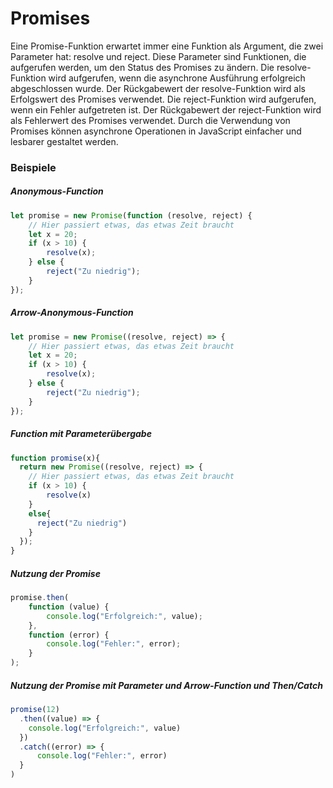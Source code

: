 # Promises

Eine Promise-Funktion erwartet immer eine Funktion als Argument, die zwei Parameter hat: resolve und reject. Diese Parameter sind Funktionen, die aufgerufen werden, um den Status des Promises zu ändern.
Die resolve-Funktion wird aufgerufen, wenn die asynchrone Ausführung erfolgreich abgeschlossen wurde. Der Rückgabewert der resolve-Funktion wird als Erfolgswert des Promises verwendet.
Die reject-Funktion wird aufgerufen, wenn ein Fehler aufgetreten ist. Der Rückgabewert der reject-Funktion wird als Fehlerwert des Promises verwendet.
Durch die Verwendung von Promises können asynchrone Operationen in JavaScript einfacher und lesbarer gestaltet werden.

### Beispiele
##### Anonymous-Function
```javascript
let promise = new Promise(function (resolve, reject) { 
    // Hier passiert etwas, das etwas Zeit braucht
    let x = 20;
    if (x > 10) {
        resolve(x);
    } else {
        reject("Zu niedrig");
    }
});
```
##### Arrow-Anonymous-Function
```javascript
let promise = new Promise((resolve, reject) => { 
    // Hier passiert etwas, das etwas Zeit braucht
    let x = 20;
    if (x > 10) {
        resolve(x);
    } else {
        reject("Zu niedrig");
    }
});
```
##### Function mit Parameterübergabe
```javascript
function promise(x){
  return new Promise((resolve, reject) => { 
    // Hier passiert etwas, das etwas Zeit braucht
    if (x > 10) {
        resolve(x)
    } 
    else{
      reject("Zu niedrig")
    }
  });
}
```
##### Nutzung der Promise
```javascript
promise.then(
    function (value) {
        console.log("Erfolgreich:", value);
    },
    function (error) {
        console.log("Fehler:", error);
    }
);
```
##### Nutzung der Promise mit Parameter und Arrow-Function und Then/Catch
```javascript
promise(12)
  .then((value) => {
    console.log("Erfolgreich:", value)
  })
  .catch((error) => {
      console.log("Fehler:", error)
  }
)
```
